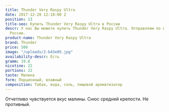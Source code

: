 ```yaml
---
title: Thunder Very Raspy Ultra
date: 2017-12-28 12:18:00 Z
position: 13
title-seo: Купить Thunder Very Raspy Ultra в России
descr: У нас Вы можете купить Thunder Very Raspy Ultra. Отправляем по всей территории
  России.
product-name: Thunder Very Raspy Ultra
brand: Thunder
price: 500
image: "/uploads/2-b43e05.jpg"
availability-descr: Есть
gramm: 19.8
nicotine: 22
portions: 22
taste: Малина
form: Порционный, влажный
composition: Табак, вода, соль, пищевой ароматизатор
---
```


Отчетливо чувствуется вкус малины. Снюс средней крепости. Не противный.